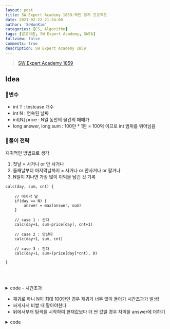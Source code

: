 ```yaml
---
layout: post
title: SW Expert Academy 1859:백만 장자 프로젝트
date: 2021-02-22 21:34:00
author: 'SeWonKim'
categories: [CS, Algorithm]
tags: [알고리즘, SW Expert Academy, SWEA]
fullview: false
comments: true
description: SW Expert Academy 1859
---
```


> [SW Expert Academy 1859](https://swexpertacademy.com/main/code/problem/problemDetail.do?contestProbId=AV5LrsUaDxcDFAXc&categoryId=AV5LrsUaDxcDFAXc&categoryType=CODE&problemTitle=&orderBy=RECOMMEND_COUNT&selectCodeLang=ALL&select-1=&pageSize=10&pageIndex=1&&&&&&&&&)

## Idea

### 🥚변수

- int T : testcase 개수
- int N : 연속된 날짜
- int[N] price : N일 동안의 물건의 매매가
- long answer, long sum : 100만 * 1만 = 100억 이므로 int 범위를 뛰어넘음

### 🍳풀이 전략

재귀적인 방법으로 생각

1. 첫날 = 사거나 or 안 사거나
2. 둘째날부터 마지막날까지 = 사거나 or 안사거나 or 팔거나
3. N일이 지나면 가장 많이 이익을 남긴 것 기록

```
calc(day, sum, cnt) {
    
    // 마지막 날
    if(day == N) {
        answer = max(answer, sum)
    }

    // case 1 : 산다
    calc(day+1, sum-price[day], cnt+1)

    // case 2 : 안산다
    calc(day+1, sum, cnt)

    // case 3 : 판다
    calc(day+1, sum+(price[day]*cnt), 0)

}
```

&nbsp;  
&nbsp;

<details>
<summary>code - 시간초과</summary>
<div markdown="1">

```java
import java.io.*;
import java.util.*;

class Solution
{
	static int N;
	static int[] price;
	static long answer;
	public static void main(String[] args) throws Exception {
		BufferedReader br = new BufferedReader(new InputStreamReader(System.in));
		int T = Integer.parseInt(br.readLine());
		
		for(int testcase = 1; testcase <= T; testcase++) {
			answer = Integer.MIN_VALUE;
			N = Integer.parseInt(br.readLine());
			price = new int[N];
			
			StringTokenizer st = new StringTokenizer(br.readLine(), &quot; &quot;);
			for (int i = 0; i < N; i++) {
				price[i] = Integer.parseInt(st.nextToken());
			}
			
			calc(1, 0-price[0], 1);	// 첫번째 날 사는 경우
			calc(1, 0, 0); 			// 첫번째 날 안사는 경우
			
			System.out.println(&quot;#&quot; + testcase + &quot; &quot; + answer);
		}
	}
	
	static public void calc(int day, long sum, int cnt) {
		
		if(day == N) {
			answer = Math.max(answer, sum);
			return;
		}
		
		calc(day+1, sum-price[day], cnt+1); // case 1 : 산다
		calc(day+1, sum, cnt); // case 2 : 안산다
		calc(day+1, sum+(price[day]*cnt), 0); // case 3 : 판다
	} 
}

```

</div>
</details>


- 재귀로 하니 N이 최대 100만인 경우 재귀가 너무 많이 돌아가 시간초과가 발생!
- 싸게사서 비쌀 때 팔아야한다
- 뒤에서부터 탐색을 시작하여 현재값보다 더 싼 값일 경우 차익을 answer에 더하기


<details>
<summary>code</summary>
<div markdown="1">

```java

import java.io.*;
import java.util.*;

class Solution
{
	public static void main(String[] args) throws Exception {
		BufferedReader br = new BufferedReader(new InputStreamReader(System.in));
		int T = Integer.parseInt(br.readLine());
		
		for(int testcase = 1; testcase <= T; testcase++) {
			long answer = 0;
			int N = Integer.parseInt(br.readLine());
			int[] price = new int[N];
			int pivot = N-1;	// 현재 가리키고 있는 값(맨 뒤부터 시작)
			
			StringTokenizer st = new StringTokenizer(br.readLine(), " ");
			for (int i = 0; i < N; i++) {
				price[i] = Integer.parseInt(st.nextToken());
			}
			
			for (int i = N-2; i >= 0; i--) {
				if(price[i] < price[pivot]) {
					answer += price[pivot] - price[i];
				}
				else {
					pivot = i;
				}
			}
			
			System.out.println("#" + testcase + " " + answer);
		}
	}
}

```

</div>
</details>

&nbsp;  
&nbsp;
